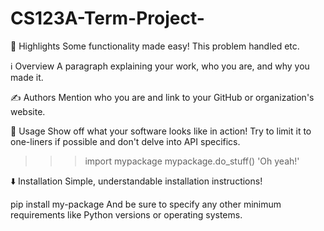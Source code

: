 # CS123A-Term-Project-

🌟 Highlights
Some functionality made easy!
This problem handled
etc.

ℹ️ Overview
A paragraph explaining your work, who you are, and why you made it.

✍️ Authors
Mention who you are and link to your GitHub or organization's website.

🚀 Usage
Show off what your software looks like in action! Try to limit it to one-liners if possible and don't delve into API specifics.

>>> import mypackage
>>> mypackage.do_stuff()
'Oh yeah!'
>>> 
⬇️ Installation
Simple, understandable installation instructions!

pip install my-package
And be sure to specify any other minimum requirements like Python versions or operating systems.


